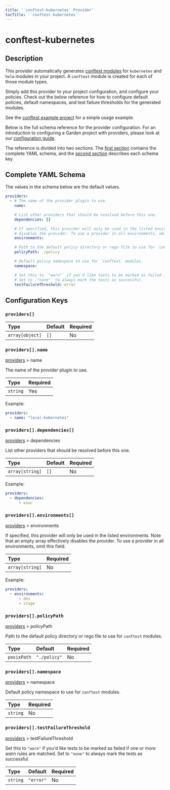 ```yaml
---
title: '`conftest-kubernetes` Provider'
tocTitle: '`conftest-kubernetes`'
---
```


# conftest-kubernetes

## Description

This provider automatically generates [conftest modules](https://docs.garden.io/reference/module-types/conftest) for `kubernetes` and `helm` modules in your project. A `conftest` module is created for each of those module types.

Simply add this provider to your project configuration, and configure your policies. Check out the below reference for how to configure default policies, default namespaces, and test failure thresholds for the generated modules.

See the [conftest example project](https://github.com/garden-io/garden/tree/0.12.15/examples/conftest) for a simple usage example.

Below is the full schema reference for the provider configuration. For an introduction to configuring a Garden project with providers, please look at our [configuration guide](../../using-garden/configuration-overview.md).

The reference is divided into two sections. The [first section](conftest-kubernetes.md#complete-yaml-schema) contains the complete YAML schema, and the [second section](conftest-kubernetes.md#configuration-keys) describes each schema key.

## Complete YAML Schema

The values in the schema below are the default values.

```yaml
providers:
  - # The name of the provider plugin to use.
    name:

    # List other providers that should be resolved before this one.
    dependencies: []

    # If specified, this provider will only be used in the listed environments. Note that an empty array effectively
    # disables the provider. To use a provider in all environments, omit this field.
    environments:

    # Path to the default policy directory or rego file to use for `conftest` modules.
    policyPath: ./policy

    # Default policy namespace to use for `conftest` modules.
    namespace:

    # Set this to `"warn"` if you'd like tests to be marked as failed if one or more _warn_ rules are matched.
    # Set to `"none"` to always mark the tests as successful.
    testFailureThreshold: error
```

## Configuration Keys

### `providers[]`

| Type | Default | Required |
| :--- | :--- | :--- |
| `array[object]` | `[]` | No |

### `providers[].name`

[providers](conftest-kubernetes.md#providers) &gt; name

The name of the provider plugin to use.

| Type | Required |
| :--- | :--- |
| `string` | Yes |

Example:

```yaml
providers:
  - name: "local-kubernetes"
```

### `providers[].dependencies[]`

[providers](conftest-kubernetes.md#providers) &gt; dependencies

List other providers that should be resolved before this one.

| Type | Default | Required |
| :--- | :--- | :--- |
| `array[string]` | `[]` | No |

Example:

```yaml
providers:
  - dependencies:
      - exec
```

### `providers[].environments[]`

[providers](conftest-kubernetes.md#providers) &gt; environments

If specified, this provider will only be used in the listed environments. Note that an empty array effectively disables the provider. To use a provider in all environments, omit this field.

| Type | Required |
| :--- | :--- |
| `array[string]` | No |

Example:

```yaml
providers:
  - environments:
      - dev
      - stage
```

### `providers[].policyPath`

[providers](conftest-kubernetes.md#providers) &gt; policyPath

Path to the default policy directory or rego file to use for `conftest` modules.

| Type | Default | Required |
| :--- | :--- | :--- |
| `posixPath` | `"./policy"` | No |

### `providers[].namespace`

[providers](conftest-kubernetes.md#providers) &gt; namespace

Default policy namespace to use for `conftest` modules.

| Type | Required |
| :--- | :--- |
| `string` | No |

### `providers[].testFailureThreshold`

[providers](conftest-kubernetes.md#providers) &gt; testFailureThreshold

Set this to `"warn"` if you'd like tests to be marked as failed if one or more _warn_ rules are matched. Set to `"none"` to always mark the tests as successful.

| Type | Default | Required |
| :--- | :--- | :--- |
| `string` | `"error"` | No |

